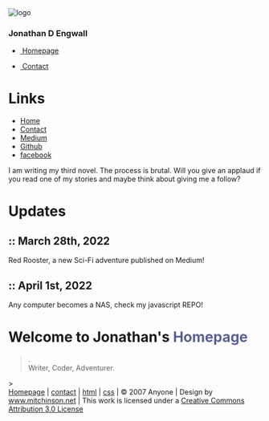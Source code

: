 <!DOCTYPE html PUBLIC "-//W3C//DTD XHTML 1.0 Transitional//EN" "http://www.w3.org/TR/xhtml1/DTD/xhtml1-transitional.dtd">
<html xmlns="http://www.w3.org/1999/xhtml">
<head>
<title>HOME</title>
<meta http-equiv="Content-Type" content="text/html; charset=iso-8859-1" />
<link href="style.css" rel="stylesheet" type="text/css" />
<link href="menu.css" rel="stylesheet" type="text/css" />
<!--[if lt IE 8]>
<style type="text/css" media="screen">
#menuh{float:none;}
body{behavior:url(csshover.htc); font-size:75%;}
#menuh ul li{float:left; width: 100%;}
#menuh a{height:1%;font:bold 1.1em/1.4em helvetica, arial, sans-serif;}
</style>
<![endif]-->
</head>
<body>
<div id="container">
  <div id="banner"><img src="img/blue_banner.jpg" alt="logo" title="logo" /></div>
  <div id="bannerb">
    <h3>Jonathan D Engwall</h3>
  </div>
  <div id="menuh-container">
    <div id="menuh">
      <ul>
        <li><a href="https://dangeroustod.github.io/jonathanengwall/Home/index.html" class="top_parent">&nbsp;Homepage</a>
         <! <ul>
           <! <li><!<a href="#"><!&bull; About</a><!</li>
          <!</ul>
        </li>
      </ul>
      <ul>
<!        <li><!<a href="#" class="top_parent"><!&nbsp;Gallery 1</a>
<!          <ul>
<!            <li><!<a href="#"><!&bull; Link 1</a><!</li>
<!            <li><!<a href="#"><!&bull; Link 2</a><!</li>
<!            <li><!<a href="#"><!&bull; Link 3</a><!</li>
<!          </ul>
<!        </li>
      </ul>
      <ul>
<!        <li><!<a href="#" class="top_parent"><!&nbsp;Gallery 2</a>
<!          <ul>
<!            <li><!<a href="#"><!&bull; Link 1</a><!</li>
<!            <li><!<a href="#"><!&bull; Link 2</a><!</li>
<!            <li><!<a href="#"><!&bull; Link 3</a><!</li>
<!          </ul>
<!        </li>
      </ul>
      <ul>
<!        <li><!<a href="#" class="top_parent"><!&nbsp;Gallery 3</a><!</li>
      </ul>
      <ul>
<!        <li><!<a href="#" class="top_parent"><!&nbsp;Resources</a><!</li>
      </ul>
      <ul>
        <li><a href="https://dangeroustod.github.io/jonathanengwall/Contact/index.html" class="top_parent">&nbsp;Contact</a></li>
      </ul>
    </div>
  </div>
  <div id="sidebar">
    <h1>Links</h1>
    <div id="menu">
      <ul>
        <li><a href="https://dangeroustod.github.io/jonathanengwall/Home/index.html">Home</a></li>
        <li><a href="https://dangeroustod.github.io/jonathanengwall/Contact/index.html">Contact</a></li>
        <li><a href="https://medium.com/@jonathanengwall">Medium</a></li>
        <li><a href="https://github.com/DangerousTod">Github</a></li>
        <li><a href="m.facebook.com/jonathan.engwall">facebook</a></li>
<!        <li><!<a href="#"><!Listamatic</a><!</li>
      </ul>
    </div>
    <p> I am writing my third novel. The process is brutal. Will you give an applaud if you read one of my stories and maybe think about giving me a follow? </p>
  </div>
  <div id="sidebar-b">
    <h1>Updates</h1>
    <div class="scroll">
      <h2>:: March 28th, 2022</h2>
      <p class="news"> Red Rooster, a new Sci-Fi adventure published on Medium!  </p>
      <h2>:: April 1st, 2022</h2>
      <p class="news"> Any computer becomes a NAS, check my javascript REPO! </p>
      <!<h2><!:: Dec 02 2005</h2>
      <!<p class="news"><! Lorem ipsum dolor sit amet, consectetuer adipiscing elit. Nulla congue, velit tristique mattis auctor, velit elit euismod diam, a interdum tortor enim eget ante. </p>
    </div>
    <!<h1><!More Info</h1>
    <!<p> <!Lorem ipsum dolor sit amet, consectetuer adipiscing elit. Nulla congue, velit tristique mattis auctor, velit elit euismod diam, a interdum tortor enim eget ante. </p>
    <!<ul>
      <!<li><!<a href="#"><!Link 1</a><!</li>
      <!<li><!<a href=<!"#"><!Link 2<!</a><!</li>
      <!<li><!<a href="#"><!Link 3</a><!</li>
    <!</ul>
    <!<p><!Lorem ipsum dolor sit amet, consectetuer adipiscing elit.</p>
  </div>
  <div id="content">
    <h1>Welcome to Jonathan's <span style="color:#596096;font-weight:bold;">Homepage</span></h1>
    <blockquote>.<br />
      Writer, Coder, Adventurer.</blockquote>
    <!<p><!Lorem ipsum dolor sit amet, consectetuer adipiscing elit. Nulla congue, velit tristique mattis auctor, velit elit euismod diam, a interdum tortor enim eget ante. Lorem ipsum dolor sit amet, consectetuer adipiscing elit. Nulla congue, velit tristique mattis auctor, velit elit euismod diam, a interdum tortor enim eget ante. Lorem ipsum dolor sit amet, consectetuer adipiscing elit. Nulla congue, velit tristique mattis auctor, velit elit euismod diam, a interdum tortor enim eget ante. </p>
<!    <h1><!Filler Text</h1>
<!   <p><!This is a <a href="#"><!link</a> <!to nowhere. Lorem ipsum dolor sit amet, consectetuer adipiscing elit. Nulla congue, velit tristique mattis auctor, velit elit euismod diam, a interdum tortor enim eget ante. Lorem ipsum dolor sit amet, consectetuer adipiscing elit. Nulla congue, velit tristique mattis auctor, velit elit euismod diam, a interdum tortor enim eget ante. Lorem ipsum dolor sit amet, consectetuer adipiscing elit. Nulla congue, velit tristique mattis auctor, velit elit euismod diam, a interdum tortor enim eget ante. Lorem ipsum dolor sit amet, consectetuer adipiscing elit. Nulla congue, velit tristique mattis auctor, velit elit euismod diam, a interdum tortor enim eget ante. </p>
<!    <h1><!More Filler Text</h1>
<!    <p><!Lorem ipsum dolor sit amet, consectetuer adipiscing elit. Nulla congue, velit tristique mattis auctor, velit elit euismod diam, a interdum tortor enim eget ante. Lorem ipsum dolor sit amet, consectetuer adipiscing elit. Nulla congue, velit tristique mattis auctor, velit elit euismod diam, a interdum tortor enim eget ante. Lorem ipsum dolor sit amet, consectetuer adipiscing elit. Nulla congue, velit tristique mattis auctor, velit elit euismod diam, a interdum tortor enim eget ante. Lorem ipsum dolor sit amet, consectetuer adipiscing elit. Nulla congue, velit tristique mattis auctor, velit elit euismod diam, a interdum tortor enim eget ante. </p> >
<!  </div>
  <div style="clear:both"> </div>
  <div id="footer"> <a href="https://dangeroustod.github.io/jonathanengwall/Home/index.html">Homepage</a> | <a href="https://dangeroustod.github.io/jonathanengwall/Contact/index.html">contact</a> | <a href="http://validator.w3.org/check?uri=referer">html</a> | <a href="http://jigsaw.w3.org/css-validator">css</a> | &copy; 2007 Anyone | Design by <a href="http://www.mitchinson.net"> www.mitchinson.net</a> | This work is licensed under a <a rel="license" target="_blank" href="http://creativecommons.org/licenses/by/3.0/">Creative Commons Attribution 3.0 License</a> </div>
</div>
</body>
</html>

